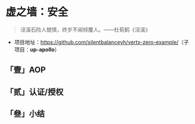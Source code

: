 # 虚之墙：安全

>  泾溪石险人兢慎，终岁不闻倾覆人。——杜荀鹤《泾溪》

* 项目地址：<https://github.com/silentbalanceyh/vertx-zero-example/>（子项目：**up-apollo**）

##  「壹」AOP

##  「贰」认证/授权

##  「叄」小结


